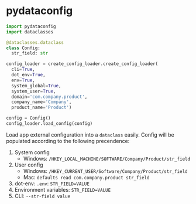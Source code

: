 # pydataconfig

```python
import pydataconfig
import dataclasses

@dataclasses.dataclass
class Config:
  str_field: str

config_loader = create_config_loader.create_config_loader(
  cli=True,
  dot_env=True,
  env=True,
  system_global=True,
  system_user=True,
  domain='com.company.product',
  company_name='Company',
  product_name='Product')

config = Config()
config_loader.load_config(config)
```

Load app external configuration into a `dataclass` easily.
Config will be populated according to the following precendence:
1. System config
   * Windows: `/HKEY_LOCAL_MACHINE/SOFTWARE/Company/Product/str_field`
2. User config
   * Windows: `/HKEY_CURRENT_USER/Software/Company/Product/str_field`
   * Mac: `defaults read com.company.product str_field`
3. dot-env: `.env`: `STR_FIELD=VALUE`
4. Environment variables: `STR_FIELD=VALUE`
5. CLI: `--str-field value`
